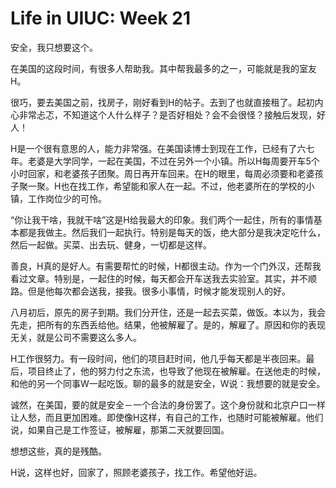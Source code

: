 # Life in UIUC: Week 21	

安全，我只想要这个。

在美国的这段时间，有很多人帮助我。其中帮我最多的之一，可能就是我的室友H。

很巧，要去美国之前，找房子，刚好看到H的帖子。去到了也就直接租了。起初内心非常忐忑，不知道这个人什么样子？是否好相处？会不会很怪？接触后发现，好人！

H是一个很有意思的人，能力非常强。在美国读博士到现在工作，已经有了六七年。老婆是大学同学，一起在美国，不过在另外一个小镇。所以H每周要开车5个小时回家，和老婆孩子团聚。周日再开车回来。在H的眼里，每周必须要和老婆孩子聚一聚。H也在找工作，希望能和家人在一起。不过，他老婆所在的学校的小镇，工作岗位少的可怜。

“你让我干啥，我就干啥”这是H给我最大的印象。我们两个一起住，所有的事情基本都是我做主。然后我们一起执行。特别是每天的饭，绝大部分是我决定吃什么，然后一起做。买菜、出去玩、健身，一切都是这样。

善良，H真的是好人。有需要帮忙的时候，H都很主动。作为一个门外汉，还帮我看过文章。特别是，一起住的时候，每天都会开车送我去实验室。其实，并不顺路。但是他每次都会送我，接我。很多小事情，时候才能发现别人的好。

八月初后，原先的房子到期。我们分开住，还是一起去买菜，做饭。本以为，我会先走，把所有的东西丢给他。结果，他被解雇了。是的，解雇了。原因和你的表现无关，就是公司不需要这么多人。

H工作很努力。有一段时间，他们的项目赶时间，他几乎每天都是半夜回来。最后，项目终止了，他的努力付之东流，也导致了他现在被解雇。在送他走的时候，和他的另一个同事W一起吃饭。聊的最多的就是安全，W说：我想要的就是安全。

诚然，在美国，要的就是安全－一个合法的身份罢了。这个身份就和北京户口一样让人愁，而且更加困难。即使像H这样，有自己的工作，也随时可能被解雇。他们说，如果自己是工作签证，被解雇，那第二天就要回国。

想想这些，真的是残酷。

H说，这样也好，回家了，照顾老婆孩子，找工作。希望他好运。



